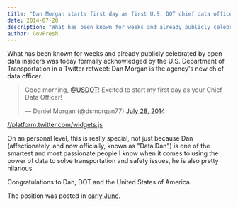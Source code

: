 ```yaml
---
title: "Dan Morgan starts first day as first U.S. DOT chief data officer"
date: 2014-07-28
description: "What has been known for weeks and already publicly celebrated by open data insiders was today formally acknowledged by the U.S. Department of Transportation in a Twitter retweet: Dan Morgan is the agency's new chief data officer."
author: GovFresh
---
```


What has been known for weeks and already publicly celebrated by open data insiders was today formally acknowledged by the U.S. Department of Transportation in a Twitter retweet: Dan Morgan is the agency's new chief data officer.

<blockquote class="twitter-tweet" lang="en"><p>Good morning, <a href="https://twitter.com/USDOT">@USDOT</a>! Excited to start my first day as your Chief Data Officer!</p>&mdash; Daniel Morgan (@dsmorgan77) <a href="https://twitter.com/dsmorgan77/statuses/493718779038150656">July 28, 2014</a></blockquote>
<a href="//platform.twitter.com/widgets.js">//platform.twitter.com/widgets.js</a>

On an personal level, this is really special, not just because Dan (affectionately, and now officially, known as "Data Dan") is one of the smartest and most passionate people I know when it comes to using the power of data to solve transportation and safety issues, he is also pretty hilarious.

Congratulations to Dan, DOT and the United States of America.

The position was posted in <a href="http://govfresh.com/2014/06/usdot-seeks-chief-data-officer/">early June</a>.
